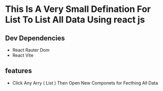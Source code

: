 # This Is A Very Small Defination For List To List All Data Using  react js


## Dev Dependencies
- React Rauter Dom
- React Vite


## features
- Click Any Arry ( List ) Then Open New Componets for Fecthing All Data